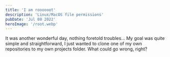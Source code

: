```yaml
---
title: 'I am roooooot'
description: 'Linux/MacOS file permissions'
pubDate: 'Jul 08 2022'
heroImage: '/root.webp'
---
```


It was another wonderful day, nothing foretold troubles... My goal was quite simple and straightforward, I just wanted to clone one of my own repositories to my own projects folder. What could go wrong, right?
